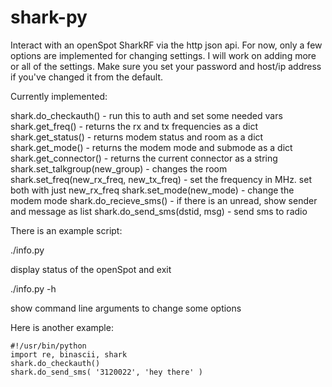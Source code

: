 # shark-py
Interact with an openSpot SharkRF via the http json api.
For now, only a few options are implemented for changing settings. I will work on adding more or all of the settings.
Make sure you set your password and host/ip address if you've changed it from the default.

Currently implemented:

shark.do_checkauth() - run this to auth and set some needed vars
shark.get_freq() - returns the rx and tx frequencies as a dict
shark.get_status() - returns modem status and room as a dict
shark.get_mode() - returns the modem mode and submode as a dict
shark.get_connector() - returns the current connector as a string
shark.set_talkgroup(new_group) - changes the room
shark.set_freq(new_rx_freq, new_tx_freq) - set the frequency in MHz. set both with just new_rx_freq
shark.set_mode(new_mode) - change the modem mode
shark.do_recieve_sms() - if there is an unread, show sender and message as list
shark.do_send_sms(dstid, msg) - send sms to radio

There is an example script:

./info.py

display status of the openSpot and exit

./info.py -h

show command line arguments to change some options

Here is another example:

```
#!/usr/bin/python
import re, binascii, shark
shark.do_checkauth()
shark.do_send_sms( '3120022', 'hey there' )
```